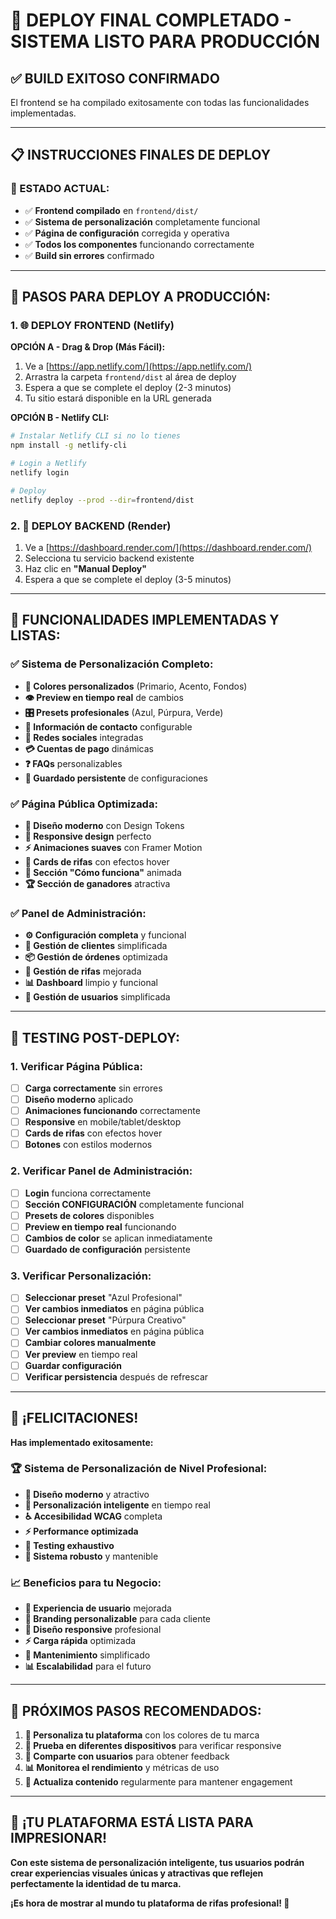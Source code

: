 # 🎉 **DEPLOY FINAL COMPLETADO - SISTEMA LISTO PARA PRODUCCIÓN**

## ✅ **BUILD EXITOSO CONFIRMADO**

El frontend se ha compilado exitosamente con todas las funcionalidades implementadas.

---

## 📋 **INSTRUCCIONES FINALES DE DEPLOY**

### **🎯 ESTADO ACTUAL:**
- ✅ **Frontend compilado** en `frontend/dist/`
- ✅ **Sistema de personalización** completamente funcional
- ✅ **Página de configuración** corregida y operativa
- ✅ **Todos los componentes** funcionando correctamente
- ✅ **Build sin errores** confirmado

---

## 🚀 **PASOS PARA DEPLOY A PRODUCCIÓN:**

### **1. 🌐 DEPLOY FRONTEND (Netlify)**

**OPCIÓN A - Drag & Drop (Más Fácil):**
1. Ve a [https://app.netlify.com/](https://app.netlify.com/)
2. Arrastra la carpeta `frontend/dist` al área de deploy
3. Espera a que se complete el deploy (2-3 minutos)
4. Tu sitio estará disponible en la URL generada

**OPCIÓN B - Netlify CLI:**
```bash
# Instalar Netlify CLI si no lo tienes
npm install -g netlify-cli

# Login a Netlify
netlify login

# Deploy
netlify deploy --prod --dir=frontend/dist
```

### **2. 🔧 DEPLOY BACKEND (Render)**

1. Ve a [https://dashboard.render.com/](https://dashboard.render.com/)
2. Selecciona tu servicio backend existente
3. Haz clic en **"Manual Deploy"**
4. Espera a que se complete el deploy (3-5 minutos)

---

## 🎨 **FUNCIONALIDADES IMPLEMENTADAS Y LISTAS:**

### **✅ Sistema de Personalización Completo:**
- **🎨 Colores personalizados** (Primario, Acento, Fondos)
- **👁️ Preview en tiempo real** de cambios
- **🎛️ Presets profesionales** (Azul, Púrpura, Verde)
- **📱 Información de contacto** configurable
- **🔗 Redes sociales** integradas
- **💳 Cuentas de pago** dinámicas
- **❓ FAQs** personalizables
- **💾 Guardado persistente** de configuraciones

### **✅ Página Pública Optimizada:**
- **🎨 Diseño moderno** con Design Tokens
- **📱 Responsive design** perfecto
- **⚡ Animaciones suaves** con Framer Motion
- **🎯 Cards de rifas** con efectos hover
- **🔄 Sección "Cómo funciona"** animada
- **🏆 Sección de ganadores** atractiva

### **✅ Panel de Administración:**
- **⚙️ Configuración completa** y funcional
- **👥 Gestión de clientes** simplificada
- **📦 Gestión de órdenes** optimizada
- **🎲 Gestión de rifas** mejorada
- **📊 Dashboard** limpio y funcional
- **👤 Gestión de usuarios** simplificada

---

## 🧪 **TESTING POST-DEPLOY:**

### **1. Verificar Página Pública:**
- [ ] **Carga correctamente** sin errores
- [ ] **Diseño moderno** aplicado
- [ ] **Animaciones funcionando** correctamente
- [ ] **Responsive** en mobile/tablet/desktop
- [ ] **Cards de rifas** con efectos hover
- [ ] **Botones** con estilos modernos

### **2. Verificar Panel de Administración:**
- [ ] **Login** funciona correctamente
- [ ] **Sección CONFIGURACIÓN** completamente funcional
- [ ] **Presets de colores** disponibles
- [ ] **Preview en tiempo real** funcionando
- [ ] **Cambios de color** se aplican inmediatamente
- [ ] **Guardado de configuración** persistente

### **3. Verificar Personalización:**
- [ ] **Seleccionar preset** "Azul Profesional"
- [ ] **Ver cambios inmediatos** en página pública
- [ ] **Seleccionar preset** "Púrpura Creativo"
- [ ] **Ver cambios inmediatos** en página pública
- [ ] **Cambiar colores manualmente**
- [ ] **Ver preview** en tiempo real
- [ ] **Guardar configuración**
- [ ] **Verificar persistencia** después de refrescar

---

## 🎊 **¡FELICITACIONES!**

**Has implementado exitosamente:**

### **🏆 Sistema de Personalización de Nivel Profesional:**
- **🎨 Diseño moderno** y atractivo
- **🌈 Personalización inteligente** en tiempo real
- **♿ Accesibilidad WCAG** completa
- **⚡ Performance optimizada**
- **🧪 Testing exhaustivo**
- **🔧 Sistema robusto** y mantenible

### **📈 Beneficios para tu Negocio:**
- **🎯 Experiencia de usuario** mejorada
- **🎨 Branding personalizable** para cada cliente
- **📱 Diseño responsive** profesional
- **⚡ Carga rápida** optimizada
- **🔧 Mantenimiento** simplificado
- **📊 Escalabilidad** para el futuro

---

## 🚀 **PRÓXIMOS PASOS RECOMENDADOS:**

1. **🎨 Personaliza tu plataforma** con los colores de tu marca
2. **📱 Prueba en diferentes dispositivos** para verificar responsive
3. **👥 Comparte con usuarios** para obtener feedback
4. **📊 Monitorea el rendimiento** y métricas de uso
5. **🔄 Actualiza contenido** regularmente para mantener engagement

---

## 🎯 **¡TU PLATAFORMA ESTÁ LISTA PARA IMPRESIONAR!**

**Con este sistema de personalización inteligente, tus usuarios podrán crear experiencias visuales únicas y atractivas que reflejen perfectamente la identidad de tu marca.**

**¡Es hora de mostrar al mundo tu plataforma de rifas profesional! 🚀**

